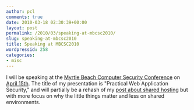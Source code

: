 ```yaml
---
author: pcl
comments: true
date: 2010-03-18 02:30:39+00:00
layout: post
permalink: /2010/03/speaking-at-mbcsc2010/
slug: speaking-at-mbcsc2010
title: Speaking at MBCSC2010
wordpressid: 258
categories:
- misc
---
```


I will be speaking at the [Myrtle Beach Computer Security Conference](http://www.computersecurityconference.com/) on [April 15th](http://www.computersecurityconference.com/index.cfm?nextpage=ConferenceSchedule). The title of my presentation is "Practical Web Application Security," and will partially be a rehash of my [post about shared hosting](http://blog.pclewis.com/2010/01/the-dangers-of-shared-hosting/) but with more focus on why the little things matter and less on shared environments.
